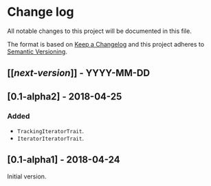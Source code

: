 # Change log
All notable changes to this project will be documented in this file.

The format is based on [Keep a Changelog](http://keepachangelog.com/)
and this project adheres to [Semantic Versioning](http://semver.org/).

## [[*next-version*]] - YYYY-MM-DD

## [0.1-alpha2] - 2018-04-25
### Added
- `TrackingIteratorTrait`.
- `IteratorIteratorTrait`.

## [0.1-alpha1] - 2018-04-24
Initial version.
